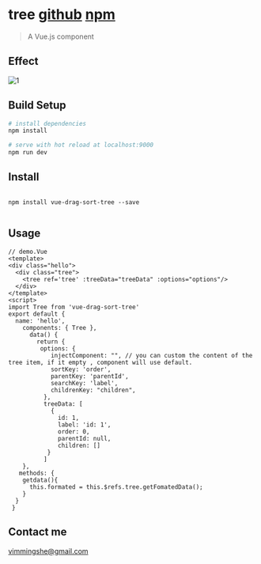 # tree [github](https://github.com/VimMing/Tree) [npm](https://www.npmjs.com/package/vue-drag-sort-tree)

> A Vue.js component

## Effect
>

![1]


## Build Setup

``` bash
# install dependencies
npm install

# serve with hot reload at localhost:9000
npm run dev
```
## Install

```

npm install vue-drag-sort-tree --save


```

 ## Usage

```
// demo.Vue
<template>
<div class="hello">
  <div class="tree">
    <tree ref='tree' :treeData="treeData" :options="options"/>
  </div>
</template>
<script>
import Tree from 'vue-drag-sort-tree'
export default {
  name: 'hello',
    components: { Tree },
      data() {
        return {
         options: {
            injectComponent: "", // you can custom the content of the tree item, if it empty , component will use default.
            sortKey: 'order',                   
            parentKey: 'parentId',
            searchKey: 'label',
            childrenKey: "children",
          },
          treeData: [
            {
              id: 1,
              label: 'id: 1',
              order: 0,
              parentId: null,
              children: []
           }
          ]
    },
   methods: {
    getdata(){
      this.formated = this.$refs.tree.getFomatedData();
    }
  }
 }
```
 ## Contact me
 vimmingshe@gmail.com

[1]:https://github.com/VimMing/Tree/blob/master/demonstration.gif
